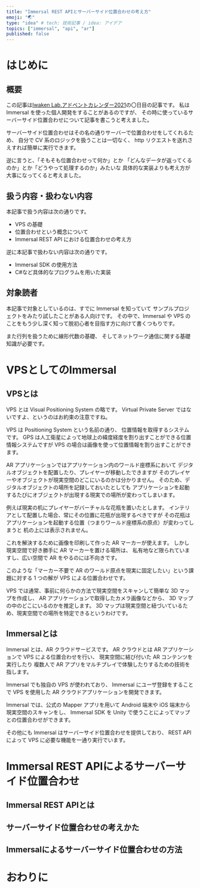 ```yaml
---
title: "Immersal REST APIとサーバーサイド位置合わせの考え方"
emoji: "🌏"
type: "idea" # tech: 技術記事 / idea: アイデア
topics: ["immersal", "api", "ar"]
published: false
---
```

# はじめに

## 概要

この記事は[Iwaken Lab.アドベントカレンダー2021]()の〇日目の記事です。
私は Immersal を使った個人開発をすることがあるのですが、
その時に使っているサーバーサイド位置合わせについて記事を書こうと考えました。

サーバーサイド位置合わせはその名の通りサーバーで位置合わせをしてくれるため、
自分で CV 系のロジックを扱うことは一切なく、
http リクエストを送れさえすれば簡単に実行できます。

逆に言うと、「そもそも位置合わせって何か」とか
「どんなデータが返ってくるのか」とか「どうやって処理するのか」みたいな
具体的な実装よりも考え方が大事になってくると考えました。

## 扱う内容・扱わない内容

本記事で扱う内容は次の通りです。

- VPS の基礎
- 位置合わせという概念について
- Immersal REST API における位置合わせの考え方

逆に本記事で扱わない内容は次の通りです。

- Immersal SDK の使用方法
- C#など具体的なプログラムを用いた実装

## 対象読者

本記事で対象としているのは、すでに Immersal を知っていて
サンプルプロジェクトをみたり試したことがある人向けです。
その中で、Immersal や VPS のことをもう少し深く知って脱初心者を目指す方に向けて書くつもりです。

また行列を扱うために線形代数の基礎、
そしてネットワーク通信に関する基礎知識が必要です。

# VPSとしてのImmersal


## VPSとは

VPS とは Visual Positioning System の略です。
Virtual Private Server ではないですよ、というのはお約束の注意ですね。

VPS は Positioning System という名前の通り、
位置情報を取得するシステムです。
GPS は人工衛星によって地球上の緯度経度を割り出すことができる位置情報システムですが
VPS の場合は画像を使って位置情報を割り出すことができます。

AR アプリケーションではアプリケーション内のワールド座標系において
デジタルオブジェクトを配置したり、プレイヤーが移動したできますが
そのプレイヤーやオブジェクトが現実空間のどこにいるのかは分かりません。
そのため、デジタルオブジェクトの場所を記録しておいたとしても
アプリケーションを起動するたびにオブジェクトが出現する現実での場所が変わってしまいます。

例えば現実の机にプレイヤーがバーチャルな花瓶を置いたとします。
インテリアとして配置した場合、常にその位置に花瓶が出現するべきですが
その花瓶はアプリケーションを起動する位置（つまりワールド座標系の原点）が変わってしまうと
机の上には表示されません。

<!-- ここに花瓶の例を示す画像 -->

これを解決するために画像を印刷して作った AR マーカーが使えます。
しかし現実空間で好き勝手に AR マーカーを置ける場所は、
私有地など限られていますし、広い空間で AR をやるのには不向きです。

このような「マーカー不要で AR のワールド原点を現実に固定したい」という課題に対する
1 つの解が VPS による位置合わせです。

VPS では通常、事前に何らかの方法で現実空間をスキャンして簡単な 3D マップを作成し、
AR アプリケーションで取得したカメラ画像などから、
3D マップの中のどこにいるのかを推定します。
3D マップは現実空間と紐づいているため、現実空間での場所を特定できるというわけです。

<!-- ここにImmersalの点群マップ -->

## Immersalとは

<!-- Immersalを表わす画像 -->

Immersal とは、AR クラウドサービスです。
AR クラウドとは AR アプリケーションで VPS による位置合わせを行い、
現実空間に結び付いた AR コンテンツを実行したり
複数人で AR アプリをマルチプレイで体験したりするための技術を指します。

Immersal でも独自の VPS が使われており、
Immersal にユーザ登録をすることで VPS を使用した AR クラウドアプリケーションを開発できます。

Immersal では、公式の Mapper アプリを用いて
Android 端末や iOS 端末から現実空間のスキャンをし、
Immersal SDK を Unity で使うことによってマップとの位置合わせができます。

その他にも Immersal はサーバーサイド位置合わせを提供しており、
REST API によって VPS に必要な機能を一通り実行でいます。

<!-- Immersal REST APIを使ったシステム構成図みたいなものをここに -->

# Immersal REST APIによるサーバーサイド位置合わせ

## Immersal REST APIとは

## サーバーサイド位置合わせの考えかた

## Immersalによるサーバーサイド位置合わせの方法

# おわりに